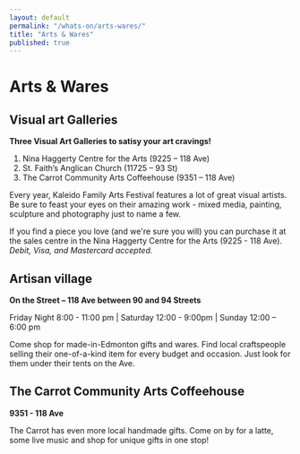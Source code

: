 ```yaml
---
layout: default
permalink: "/whats-on/arts-wares/"
title: "Arts & Wares"
published: true
---
```



# Arts & Wares

## Visual art Galleries
**Three Visual Art Galleries to satisy your art cravings!**

1. Nina Haggerty Centre for the Arts (9225 – 118 Ave)  
2. St. Faith’s Anglican Church (11725 – 93 St)  
3. The Carrot Community Arts Coffeehouse (9351 – 118 Ave)

Every year, Kaleido Family Arts Festival features a lot of great visual artists. Be sure to feast your eyes on their amazing work - mixed media, painting, sculpture and photography just to name a few. 

If you find a piece you love (and we're sure you will) you can purchase it at the sales centre in the Nina Haggerty Centre for the Arts (9225 - 118 Ave).  _Debit, Visa, and Mastercard accepted._


## Artisan village
**On the Street – 118 Ave between 90 and 94 Streets**

Friday Night 8:00 - 11:00 pm | Saturday 12:00 - 9:00pm | Sunday 12:00 – 6:00 pm

Come shop for made-in-Edmonton gifts and wares. Find local craftspeople selling their one-of-a-kind item for every budget and occasion. Just look for them under their tents on the Ave.

## The Carrot Community Arts Coffeehouse
**9351 - 118 Ave**

The Carrot has even more local handmade gifts. Come on by for a latte, some live music and shop for unique gifts in one stop!
